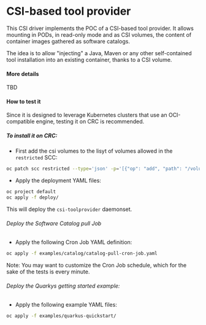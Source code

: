 # CSI-based tool provider

This CSI driver implements the POC of a CSI-based tool provider.
It allows mounting in PODs, in read-only mode and as CSI volumes, the content of container images
gathered as software catalogs.

The idea is to allow "injecting" a Java, Maven or any other self-contained tool installation
into an existing container, thanks to a CSI volume.

#### More details

TBD

#### How to test it

Since it is designed to leverage Kubernetes clusters that use an OCI-compatible engine,
testing it on CRC is recommended.

##### To install it on CRC:

- First add the csi volumes to the lisyt of volumes allowed in the `restricted` SCC:

```bash
oc patch scc restricted --type='json' -p='[{"op": "add", "path": "/volumes/-", "value": "csi"}]'
```

- Apply the deployment YAML files:

```bash
oc project default
oc apply -f deploy/
```

This will deploy the `csi-toolprovider` daemonset.

###### Deploy the Software Catalog pull Job

- Apply the following Cron Job YAML definition:

```bash
oc apply -f examples/catalog/catalog-pull-cron-job.yaml
```

Note: You may want to customize the Cron Job schedule, which for the sake of the tests is every minute.

###### Deploy the Quarkys getting started example:

- Apply the following example YAML files:

```bash
oc apply -f examples/quarkus-quickstart/
```

